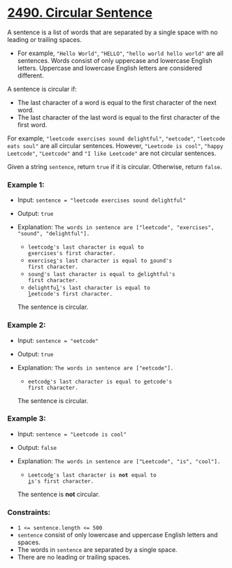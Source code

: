 # [2490. Circular Sentence](https://leetcode.com/problems/circular-sentence)

A sentence is a list of words that are separated by a single space with no leading or trailing spaces.

- For example, `"Hello World"`, `"HELLO"`, `"hello world hello world"` are all sentences.
Words consist of only uppercase and lowercase English letters. Uppercase and lowercase English letters are considered different.

A sentence is circular if:

- The last character of a word is equal to the first character of the next word.
- The last character of the last word is equal to the first character of the first word.

For example, `"leetcode exercises sound delightful"`, `"eetcode"`, `"leetcode eats soul"` are all circular sentences. However, `"Leetcode is cool"`, `"happy Leetcode"`, `"Leetcode"` and `"I like Leetcode"` are not circular sentences.

Given a string `sentence`, return `true` if it is circular. Otherwise, return `false`.

### Example 1:

- Input: `sentence = "leetcode exercises sound delightful"`
- Output: `true`
- Explanation: `The words in sentence are ["leetcode", "exercises", "sound", "delightful"].`
  - <code>leetcod<u>e</u>'s last character is equal to <u>e</u>xercises's first character.</code>
  - <code>exercise<u>s</u>'s last character is equal to <u>s</u>ound's first character.</code>
  - <code>soun<u>d</u>'s last character is equal to <u>d</u>elightful's first character.</code>
  - <code>delightfu<u>l</u>'s last character is equal to <u>l</u>eetcode's first character.</code>
  
  The sentence is circular.

### Example 2:

- Input: `sentence = "eetcode"`
- Output: `true`
- Explanation: `The words in sentence are ["eetcode"].`
  - <code>eetcod<u>e</u>'s last character is equal to <u>e</u>etcode's first character.</code>
  
  The sentence is circular.


### Example 3:

- Input: `sentence = "Leetcode is cool"`
- Output: `false`
- Explanation: `The words in sentence are ["Leetcode", "is", "cool"].`
  - <code>Leetcod<u>e</u>'s last character is <b>not</b> equal to <u>i</u>s's first character.</code>
  
  The sentence is **not** circular.


### Constraints:

- `1 <= sentence.length <= 500`
- `sentence` consist of only lowercase and uppercase English letters and spaces.
- The words in `sentence` are separated by a single space.
- There are no leading or trailing spaces.
